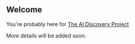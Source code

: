 ## Welcome
You're probably here for [The AI Discovery Project](ai/index.md)

More details will be added soon.
